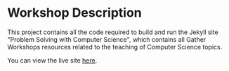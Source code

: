 # Workshop Description

This project contains all the code required to build and run the Jekyll site "Problem Solving with Computer Science", which contains all Gather Workshops resources related to the teaching of Computer Science topics.

You can view the live site [here](http://gatherworkshops.github.io/computer-science).


